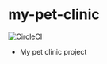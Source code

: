 # my-pet-clinic

[![CircleCI](https://dl.circleci.com/status-badge/img/gh/psledz0504/my-pet-clinic/tree/main.svg?style=svg&circle-token=fa4e17b62546b6179d4fba897d05155e748b8464)](https://dl.circleci.com/status-badge/redirect/gh/psledz0504/my-pet-clinic/tree/main)
* My pet clinic project
